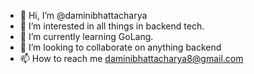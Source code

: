 - 👋 Hi, I’m @daminibhattacharya
- 👀 I’m interested in all things in backend tech.
- 🌱 I’m currently learning GoLang.
- 💞️ I’m looking to collaborate on anything backend
- 📫 How to reach me daminibhattacharya8@gmail.com

<!---
daminibhattacharya/daminibhattacharya is a ✨ special ✨ repository because its `README.md` (this file) appears on your GitHub profile.
You can click the Preview link to take a look at your changes.
--->
